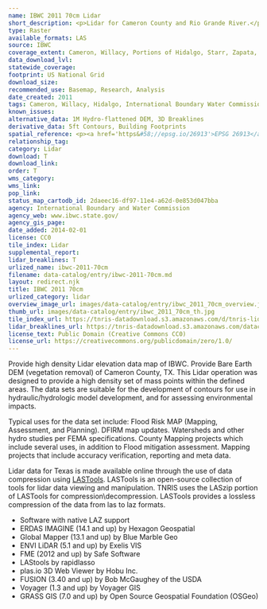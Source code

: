 ```yaml
---
name: IBWC 2011 70cm Lidar
short_description: <p>Lidar for Cameron County and Rio Grande River.</p>
type: Raster
available_formats: LAS
source: IBWC
coverage_extent: Cameron, Willacy, Portions of Hidalgo, Starr, Zapata, Webb, Maverick, Kinney, Val Verde, Presidio, Hudspeth, El Paso over the Rio Grande
data_download_lvl:
statewide_coverage:
footprint: US National Grid
download_size:
recommended_use: Basemap, Research, Analysis
date_created: 2011
tags: Cameron, Willacy, Hidalgo, International Boundary Water Commission, IBWC, Border, Rio Grande, County, Lidar, Point Cloud, LAS, Elevation, Flood
known_issues:
alternative_data: 1M Hydro-flattened DEM, 3D Breaklines
derivative_data: 5ft Contours, Building Footprints
spatial_reference: <p><a href='https&#58;//epsg.io/26913'>EPSG 26913</a>, <a href='https&#58;//epsg.io/26914'>EPSG 26914</a></p>
relationship_tag:
category: Lidar
download: T
download_link:
order: T
wms_category:
wms_link:
pop_link:
status_map_cartodb_id: 2daeec16-df97-11e4-a62d-0e853d047bba
agency: International Boundary and Water Commission
agency_web: www.ibwc.state.gov/
agency_gis_page:
date_added: 2014-02-01
license: CC0
tile_index: Lidar
supplemental_report:
lidar_breaklines: T
urlized_name: ibwc-2011-70cm
filename: data-catalog/entry/ibwc-2011-70cm.md
layout: redirect.njk
title: IBWC 2011 70cm
urlized_category: lidar
overview_image_url: images/data-catalog/entry/ibwc_2011_70cm_overview.jpg
thumb_url: images/data-catalog/entry/ibwc_2011_70cm_th.jpg
tile_index_url: https://tnris-datadownload.s3.amazonaws.com/d/tnris-lidar/state/tx/tnris-lidar_tx.zip
lidar_breaklines_url: https://tnris-datadownload.s3.amazonaws.com/datacatalog/lidar_breaklines/ibwc_2011_70cm_breaklines.zip
license_text: Public Domain (Creative Commons CC0)
license_url: https://creativecommons.org/publicdomain/zero/1.0/
---
```


Provide high density Lidar elevation data map of IBWC. Provide Bare Earth DEM (vegetation removal) of Cameron County, TX. This Lidar operation was designed to provide a high density set of mass points within the defined areas. The data sets are suitable for the development of contours for use in hydraulic/hydrologic model development, and for assessing environmental impacts.

Typical uses for the data set include: Flood Risk MAP (Mapping, Assessment, and Planning). DFIRM map updates. Watersheds and other hydro studies per FEMA specifications. County Mapping projects which include several uses, in addition to Flood mitigation assessment. Mapping projects that include accuracy verification, reporting and meta data.

Lidar data for Texas is made available online through the use of data compression using [LASTools](https://rapidlasso.com/lastools/). LASTools is an open-source collection of tools for lidar data viewing and manipulation. TNRIS uses the LASzip portion of LASTools for compression\decompression. LASTools provides a lossless compression of the data from las to laz formats.

- Software with native LAZ support
- ERDAS IMAGINE (14.1 and up) by Hexagon Geospatial
- Global Mapper (13.1 and up) by Blue Marble Geo
- ENVI LiDAR (5.1 and up) by Exelis VIS
- FME (2012 and up) by Safe Software
- LAStools by rapidlasso
- plas.io 3D Web Viewer by Hobu Inc.
- FUSION (3.40 and up) by Bob McGaughey of the USDA
- Voyager (1.3 and up) by Voyager GIS
- GRASS GIS (7.0 and up) by Open Source Geospatial Foundation (OSGeo)
